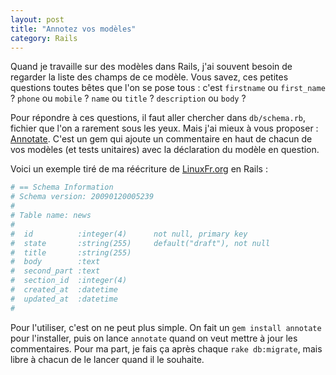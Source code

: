 ```yaml
---
layout: post
title: "Annotez vos modèles"
category: Rails
---
```

Quand je travaille sur des modèles dans Rails, j'ai souvent besoin de regarder la liste des champs de ce modèle.
Vous savez, ces petites questions toutes bêtes que l'on se pose tous : c'est `firstname` ou `first_name` ? `phone` ou `mobile` ? `name` ou `title` ? `description` ou `body` ?

Pour répondre à ces questions, il faut aller chercher dans `db/schema.rb`, fichier que l'on a rarement sous les yeux.
Mais j'ai mieux à vous proposer : [Annotate](http://github.com/ctran/annotate_models/tree/master).
C'est un gem qui ajoute un commentaire en haut de chacun de vos modèles (et tests unitaires) avec la déclaration du modèle en question.

Voici un exemple tiré de ma réécriture de [LinuxFr.org](http://linuxfr.org/) en Rails :

```ruby
# == Schema Information
# Schema version: 20090120005239
#
# Table name: news
#
#  id          :integer(4)      not null, primary key
#  state       :string(255)     default("draft"), not null
#  title       :string(255)
#  body        :text
#  second_part :text
#  section_id  :integer(4)
#  created_at  :datetime
#  updated_at  :datetime
#
```

Pour l'utiliser, c'est on ne peut plus simple.
On fait un `gem install annotate` pour l'installer, puis on lance `annotate` quand on veut mettre à jour les commentaires.
Pour ma part, je fais ça après chaque `rake db:migrate`, mais libre à chacun de le lancer quand il le souhaite.
